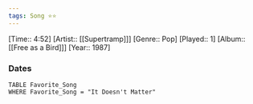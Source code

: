 ```yaml
---
tags: Song ⭐⭐ 
---
```

[Time:: 4:52]
[Artist:: [[Supertramp]]]
[Genre:: Pop]
[Played:: 1]
[Album:: [[Free as a Bird]]]
[Year:: 1987]
### Dates
````dataview
TABLE Favorite_Song
WHERE Favorite_Song = "It Doesn't Matter"
````